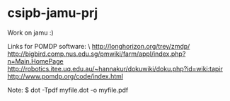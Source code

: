 # csipb-jamu-prj
Work on jamu :)

Links for POMDP software: \\
http://longhorizon.org/trey/zmdp/
http://bigbird.comp.nus.edu.sg/pmwiki/farm/appl/index.php?n=Main.HomePage
http://robotics.itee.uq.edu.au/~hannakur/dokuwiki/doku.php?id=wiki:tapir
http://www.pomdp.org/code/index.html

Note:
$ dot -Tpdf myfile.dot -o myfile.pdf